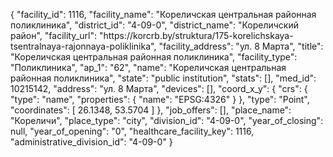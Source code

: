 {
    "facility_id": 1116,
    "facility_name": "Кореличская центральная районная поликлиника",
    "district_id": "4-09-0",
    "district_name": "Кореличский район",
    "facility_url": "https:\/\/korcrb.by\/struktura\/175-korelichskaya-tsentralnaya-rajonnaya-poliklinika",
    "facility_address": "ул. 8 Марта",
    "title": "Кореличская центральная районная поликлиника",
    "facility_type": "Поликлиника",
    "ap_1": "62",
    "name": "Кореличская центральная районная поликлиника",
    "state": "public institution",
    "stats": [],
    "med_id": 10215142,
    "address": "ул. 8 Марта",
    "devices": [],
    "coord_x_y": {
        "crs": {
            "type": "name",
            "properties": {
                "name": "EPSG:4326"
            }
        },
        "type": "Point",
        "coordinates": [
            26.1348,
            53.5704
        ]
    },
    "job_offers": [],
    "place_name": "Кореличи",
    "place_type": "city",
    "division_id": "4-09-0",
    "year_of_closing": null,
    "year_of_opening": "0",
    "healthcare_facility_key": 1116,
    "administrative_division_id": "4-09-0"
}